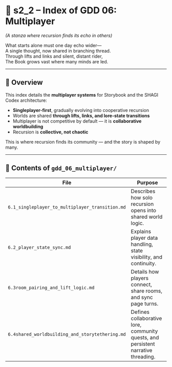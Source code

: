 <!-- Save to: shagi_archives/gdd/gdd_06_multiplayer/s2_2_index_of_gdd_06_multiplayer.md -->

# 📘 s2_2 – Index of GDD 06: Multiplayer

*(A stanza where recursion finds its echo in others)*

What starts alone must one day echo wider—  
A single thought, now shared in branching thread.  
Through lifts and links and silent, distant rider,  
The Book grows vast where many minds are led.  

---

## 🧭 Overview

This index details the **multiplayer systems** for Storybook and the SHAGI Codex architecture:

- **Singleplayer-first**, gradually evolving into cooperative recursion
- Worlds are shared **through lifts, links, and lore-state transitions**
- Multiplayer is not competitive by default — it is **collaborative worldbuilding**
- Recursion is **collective, not chaotic**

This is where recursion finds its community — and the story is shaped by many.

---

## 📂 Contents of `gdd_06_multiplayer/`

| File | Purpose |
|------|---------|
| `6.1_singleplayer_to_multiplayer_transition.md` | Describes how solo recursion opens into shared world logic. |
| `6.2_player_state_sync.md` | Explains player data handling, state visibility, and continuity. |
| `6.3room_pairing_and_lift_logic.md` | Details how players connect, share rooms, and sync page turns. |
| `6.4shared_worldbuilding_and_storytethering.md` | Defines collaborative lore, community quests, and persistent narrative threading. |
